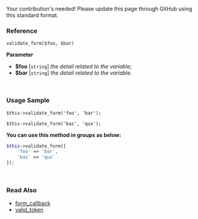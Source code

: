 Your contribution's needed!
Please update this page through GitHub using this standard format.

### Reference
`validate_form($foo, $bar)`

**Parameter**
* **$foo** [`string`] *the detail related to the variable;*
* **$bar** [`string`] *the detail related to the variable.*

&nbsp;

### Usage Sample
`$this->validate_form('foo', 'bar');`

`$this->validate_form('baz', 'qux');`

**You can use this method in groups as below:**
```php
$this->validate_form([
    'foo' => 'bar',
    'baz' => 'qux'
]);
```

&nbsp;

### Read Also
* [form_callback](./form_callback)
* [valid_token](./valid_token)
